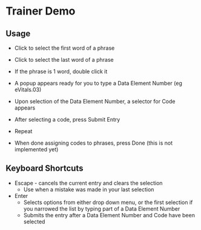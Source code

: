 # Trainer Demo

## Usage
- Click to select the first word of a phrase
- Click to select the last word of a phrase
- If the phrase is 1 word, double click it

- A popup appears ready for you to type a Data Element Number (eg eVitals.03)
- Upon selection of the Data Element Number, a selector for Code appears
- After selecting a code, press Submit Entry

- Repeat

- When done assigning codes to phrases, press Done (this is not implemented yet)


## Keyboard Shortcuts
- Escape - cancels the current entry and clears the selection
	- Use when a mistake was made in your last selection
- Enter
	- Selects options from either drop down menu, or the first selection if you narrowed the list by typing part of a Data Element Number
	- Submits the entry after a Data Element Number and Code have been selected

